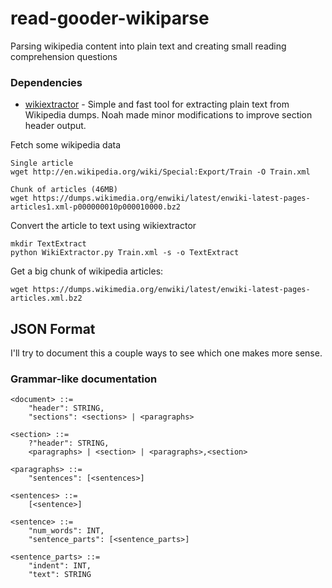 # read-gooder-wikiparse
Parsing wikipedia content into plain text and creating small reading comprehension questions

### Dependencies
* [wikiextractor](https://github.com/zimmeee/wikiextractor) - Simple and fast tool for extracting plain text from Wikipedia dumps. Noah made minor modifications to improve section header output. 

Fetch some wikipedia data
```
Single article
wget http://en.wikipedia.org/wiki/Special:Export/Train -O Train.xml

Chunk of articles (46MB)
wget https://dumps.wikimedia.org/enwiki/latest/enwiki-latest-pages-articles1.xml-p000000010p000010000.bz2
```

Convert the article to text using wikiextractor
```
mkdir TextExtract
python WikiExtractor.py Train.xml -s -o TextExtract
```

Get a big chunk of wikipedia articles:
```
wget https://dumps.wikimedia.org/enwiki/latest/enwiki-latest-pages-articles.xml.bz2
```

## JSON Format

I'll try to document this a couple ways to see which one makes more sense.

### Grammar-like documentation
```
<document> ::=
	"header": STRING,
	"sections": <sections> | <paragraphs>

<section> ::=
	?"header": STRING,
	<paragraphs> | <section> | <paragraphs>,<section>

<paragraphs> ::=
	"sentences": [<sentences>]

<sentences> ::=
	[<sentence>]

<sentence> ::=
	"num_words": INT,
	"sentence_parts": [<sentence_parts>]

<sentence_parts> ::=
	"indent": INT,
	"text": STRING
```






